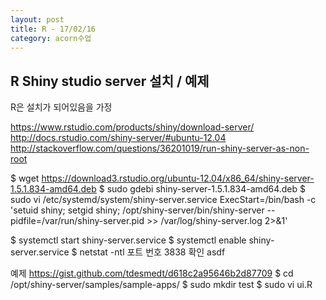 ```yaml
---
layout: post
title: R - 17/02/16
category: acorn수업
---
```


## R Shiny studio server 설치 / 예제

R은 설치가 되어있음을 가정

https://www.rstudio.com/products/shiny/download-server/
http://docs.rstudio.com/shiny-server/#ubuntu-12.04
http://stackoverflow.com/questions/36201019/run-shiny-server-as-non-root

$ wget https://download3.rstudio.org/ubuntu-12.04/x86_64/shiny-server-1.5.1.834-amd64.deb
$ sudo gdebi shiny-server-1.5.1.834-amd64.deb
$ sudo vi /etc/systemd/system/shiny-server.service
ExecStart=/bin/bash -c 'setuid shiny; setgid shiny; /opt/shiny-server/bin/shiny-server --pidfile=/var/run/shiny-server.pid >> /var/log/shiny-server.log 2>&1'

$ systemctl start shiny-server.service
$ systemctl enable shiny-server.service
$ netstat -ntl
포트 번호 3838 확인
asdf

예제
https://gist.github.com/tdesmedt/d618c2a95646b2d87709
$ cd /opt/shiny-server/samples/sample-apps/
$ sudo mkdir test
$ sudo vi ui.R
